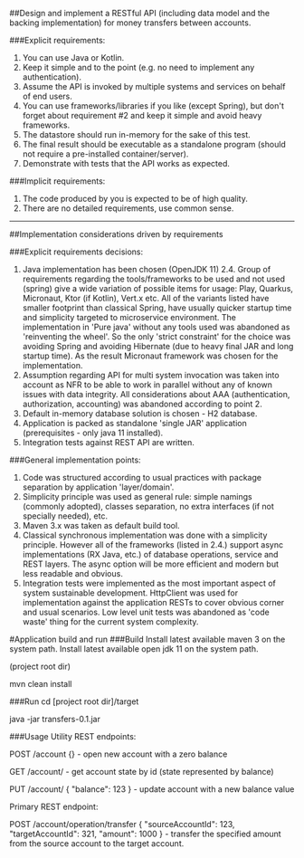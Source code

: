 ##Design and implement a RESTful API (including data model and the backing implementation) for money transfers between accounts.

###Explicit requirements:
1. You can use Java or Kotlin.
2. Keep it simple and to the point (e.g. no need to implement any authentication).
3. Assume the API is invoked by multiple systems and services on behalf of end users.
4. You can use frameworks/libraries if you like (except Spring), but don't forget about
requirement #2 and keep it simple and avoid heavy frameworks.
5. The datastore should run in-memory for the sake of this test.
6. The final result should be executable as a standalone program (should not require a
pre-installed container/server).
7. Demonstrate with tests that the API works as expected.

###Implicit requirements:
1. The code produced by you is expected to be of high quality.
2. There are no detailed requirements, use common sense.

---
##Implementation considerations driven by requirements

###Explicit requirements decisions:
1. Java implementation has been chosen (OpenJDK 11)
2.4. Group of requirements regarding the tools/frameworks to be used and not used (spring) give a wide variation 
of possible items for usage: Play, Quarkus, Micronaut, Ktor (if Kotlin), Vert.x etc. All of the
variants listed have smaller footprint than classical Spring, have usually quicker startup time and simplicity
targeted to microservice environment. The implementation in 'Pure java' without any tools used was abandoned 
as 'reinventing the wheel'. So the only 'strict constraint' for the choice was avoiding Spring and avoiding
Hibernate (due to heavy final JAR and long startup time). As the result Micronaut framework was chosen for 
the implementation.
3. Assumption regarding API for multi system invocation was taken into account as NFR to be able to work in parallel
without any of known issues with data integrity. All considerations about AAA (authentication, authorization, accounting)
was abandoned according to point 2.
5. Default in-memory database solution is chosen - H2 database.
6. Application is packed as standalone 'single JAR' application (prerequisites - only java 11 installed).
7. Integration tests against REST API are written.

###General implementation points:
1. Code was structured according to usual practices with package separation by application 'layer/domain'.
2. Simplicity principle was used as general rule: simple namings (commonly adopted), classes separation, 
no extra interfaces (if not specially needed), etc.
3. Maven 3.x was taken as default build tool.
4. Classical synchronous implementation was done with a simplicity principle. However all of the frameworks 
(listed in 2.4.) support async implementations (RX Java, etc.) of database operations, service and REST layers. 
The async option will be more efficient and modern but less readable and obvious.
5. Integration tests were implemented as the most important aspect of system sustainable development. 
HttpClient was used for implementation against the application RESTs to cover obvious corner and usual scenarios.
Low level unit tests was abandoned as 'code waste' thing for the current system complexity.

#Application build and run
###Build
Install latest available maven 3 on the system path.
Install latest available open jdk 11 on the system path.

(project root dir)

mvn clean install

###Run
cd [project root dir]/target

java -jar transfers-0.1.jar

###Usage
Utility REST endpoints:

POST /account {} - open new account with a zero balance

GET  /account/<id> - get account state by id (state represented by balance)

PUT  /account/<id> { "balance": 123 } - update account with a new balance value

Primary REST endpoint:

POST /account/operation/transfer { "sourceAccountId": 123, "targetAccountId": 321, "amount": 1000 } - transfer the
specified amount from the source account to the target account.


